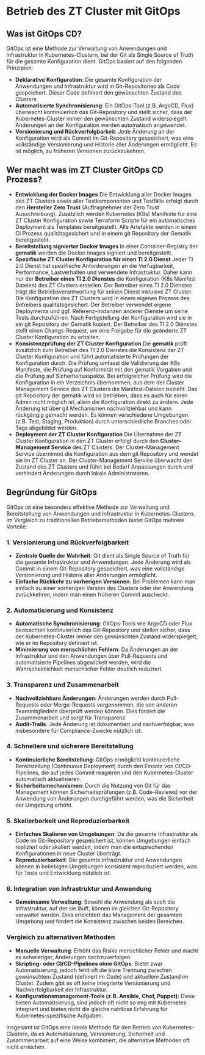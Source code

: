 # Betrieb des ZT Cluster mit GitOps

## Was ist  GitOps CD?

GitOps ist eine Methode zur Verwaltung von Anwendungen und Infrastruktur in Kubernetes-Clustern, bei der Git als Single Source of Truth für die gesamte Konfiguration dient. GitOps basiert auf den folgenden Prinzipien:

- **Deklarative Konfiguration**: Die gesamte Konfiguration der Anwendungen und Infrastruktur wird in Git-Repositories als Code gespeichert. Dieser Code definiert den gewünschten Zustand des Clusters.
- **Automatisierte Synchronisierung**: Ein GitOps-Tool (z.B. ArgoCD, Flux) überwacht kontinuierlich das Git-Repository und stellt sicher, dass der Kubernetes-Cluster immer den gewünschten Zustand widerspiegelt. Änderungen an der Konfiguration werden automatisch angewendet.
- **Versionierung und Rückverfolgbarkeit**: Jede Änderung an der Konfiguration wird als Commit im Git-Repository gespeichert, was eine vollständige Versionierung und Historie aller Änderungen ermöglicht. Es ist möglich, zu früheren Versionen zurückzukehren.

## Wer macht was im ZT Cluster GitOps CD Prozess?

- **Entwicklung der Docker Images** Die Entwicklung aller Docker Images des ZT Clusters sowie aller Testkomponenten und Testfälle erfolgt durch den **Hersteller Zero Trust** (Auftragnehmer der Zero Trust Ausschreibung). Zusätzlich werden Kubernetes (K8s) Manifeste für eine ZT Cluster Konfiguration sowie Terraform Scripte für ein automatisches Deployment als Templates bereitgestellt. Alle Artefakte werden in einem CI Prozess qualitätsgesichert und in einem git Repository der Gematik bereitgestellt.
- **Bereitstellung signierter Docker Images** In einer Container-Registry der **gematik** werden die Docker Images signiert und bereitgestellt.
- **Spezifische ZT Cluster Konfiguration für einen TI 2.0 Dienst** Jeder TI 2.0 Dienst hat spezifische Anforderungen an die Verfügbarkeit, Performance, Lastverhalten und verwendete Infrastruktur. Daher kann nur der **Betreiber eines TI 2.0 Dienstes** die Konfiguration (K8s Manifest Dateien) des ZT Clusters erstellen. Der Betreiber eines TI 2.0 Dienstes trägt die Betriebsverantwortung für seinen Dienst inklusive ZT Cluster. Die Konfiguration des ZT Clusters wird in einem eigenen Prozess des Betreibers qualitätsgesichert. Der Betreiber verwendet eigene Deployments und ggf. Referenz-Instanzen anderer Dienste um seine Tests durchzuführen. Nach Fertigstellung der Konfiguration wird sie in ein git Repository der Gematik kopiert. Der Betreiber des TI 2.0 Dienstes stellt einen Changs-Request, um eine Freigabe für die geänderte ZT Cluster Konfiguration zu erhalten.
- **Konsistenzprüfung der ZT Cluster Konfiguration** Die **gematik** prüft zusätzlich zum Betreiber des TI 2.0 Dienstes die Konsistenz der ZT Cluster Konfiguration und führt automatisierte Prüfungen der Konfiguration durch. Die Prüfung umfasst die Validierung der K8s Manifeste, die Prüfung auf Konformität mit den gematik Vorgaben und die Prüfung auf Sicherheitsaspekte. Bei erfolgreicher Prüfung wird die Konfiguration in ein Verzeichnis übernommen, aus dem der Cluster Management Service des ZT Clusters die Manifest-Dateien bezieht. Das git Repository der gematik wird so betrieben, dass es auch für einen Admin nicht möglich ist, allein die Konfiguration direkt zu ändern. Jede Änderung ist über git Mechanismen nachvollziehbar und kann rückgängig gemacht werden. Es können verschiedene Umgebungen (z.B. Test, Staging, Produktion) durch unterschiedliche Branches oder Tags abgebildet werden.
- **Deployment der ZT Cluster Konfiguration** Die Übernahme der ZT Cluster Konfiguration in den ZT Cluster erfolgt durch den **Cluster-Management Service** des ZT Clusters. Der Cluster-Management Service übernimmt die Konfiguration aus dem git Repository und wendet sie im ZT Cluster an. Der Cluster-Management Service überwacht den Zustand des ZT Clusters und führt bei Bedarf Anpassungen durch und verhindert Änderungen durch lokale Administratoren.

## Begründung für GitOps

GitOps ist eine besonders effektive Methode zur Verwaltung und Bereitstellung von Anwendungen und Infrastruktur in Kubernetes-Clustern. Im Vergleich zu traditionellen Betriebsmethoden bietet GitOps mehrere Vorteile:

### 1. **Versionierung und Rückverfolgbarkeit**
   - **Zentrale Quelle der Wahrheit**: Git dient als Single Source of Truth für die gesamte Infrastruktur und Anwendungen. Jede Änderung wird als Commit in einem Git-Repository gespeichert, was eine vollständige Versionierung und Historie aller Änderungen ermöglicht.
   - **Einfache Rückkehr zu vorherigen Versionen**: Bei Problemen kann man einfach zu einer vorherigen Version des Clusters oder der Anwendung zurückkehren, indem man einen früheren Commit auscheckt.

### 2. **Automatisierung und Konsistenz**
   - **Automatische Synchronisierung**: GitOps-Tools wie ArgoCD oder Flux beobachten kontinuierlich das Git-Repository und stellen sicher, dass der Kubernetes-Cluster immer den gewünschten Zustand widerspiegelt, wie er im Repository definiert ist.
   - **Minimierung von menschlichen Fehlern**: Da Änderungen an der Infrastruktur und den Anwendungen über Pull-Requests und automatisierte Pipelines abgewickelt werden, wird die Wahrscheinlichkeit menschlicher Fehler deutlich reduziert.

### 3. **Transparenz und Zusammenarbeit**
   - **Nachvollziehbare Änderungen**: Änderungen werden durch Pull-Requests oder Merge-Requests vorgenommen, die von anderen Teammitgliedern überprüft werden können. Dies fördert die Zusammenarbeit und sorgt für Transparenz.
   - **Audit-Trails**: Jede Änderung ist dokumentiert und nachverfolgbar, was insbesondere für Compliance-Zwecke nützlich ist.

### 4. **Schnellere und sicherere Bereitstellung**
   - **Kontinuierliche Bereitstellung**: GitOps ermöglicht kontinuierliche Bereitstellung (Continuous Deployment) durch den Einsatz von CI/CD-Pipelines, die auf jedes Commit reagieren und den Kubernetes-Cluster automatisch aktualisieren.
   - **Sicherheitsmechanismen**: Durch die Nutzung von Git für das Management können Sicherheitsprüfungen (z.B. Code-Reviews) vor der Anwendung von Änderungen durchgeführt werden, was die Sicherheit der Umgebung erhöht.

### 5. **Skalierbarkeit und Reproduzierbarkeit**
   - **Einfaches Skalieren von Umgebungen**: Da die gesamte Infrastruktur als Code im Git-Repository gespeichert ist, können Umgebungen einfach repliziert oder skaliert werden, indem man die entsprechenden Konfigurationen in neue Cluster überträgt.
   - **Reproduzierbarkeit**: Die gesamte Infrastruktur und Anwendungen können in beliebigen Umgebungen konsistent reproduziert werden, was für Tests und Entwicklung nützlich ist.

### 6. **Integration von Infrastruktur und Anwendung**
   - **Gemeinsame Verwaltung**: Sowohl die Anwendung als auch die Infrastruktur, auf der sie läuft, können im gleichen Git-Repository verwaltet werden. Dies erleichtert das Management der gesamten Umgebung und fördert die Konsistenz zwischen beiden Bereichen.

### Vergleich zu alternativen Methoden
   - **Manuelle Verwaltung**: Erhöht das Risiko menschlicher Fehler und macht es schwieriger, Änderungen nachzuverfolgen.
   - **Skripting- oder CI/CD-Pipelines ohne GitOps**: Bietet zwar Automatisierung, jedoch fehlt oft die klare Trennung zwischen gewünschtem Zustand (definiert im Code) und aktuellem Zustand im Cluster. Zudem gibt es oft keine integrierte Versionierung und Nachverfolgbarkeit der Infrastruktur.
   - **Konfigurationsmanagement-Tools (z.B. Ansible, Chef, Puppet)**: Diese bieten Automatisierung, sind jedoch oft nicht so eng mit Kubernetes integriert und bieten nicht die gleiche nahtlose Erfahrung für Kubernetes-spezifische Aufgaben.

Insgesamt ist GitOps eine ideale Methode für den Betrieb von Kubernetes-Clustern, da es Automatisierung, Versionierung, Sicherheit und Zusammenarbeit auf eine Weise kombiniert, die alternative Methoden oft nicht erreichen.
